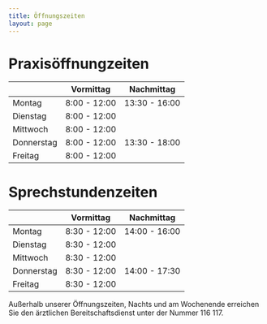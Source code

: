 ```yaml
---
title: Öffnungszeiten
layout: page
---
```

# Praxisöffnungzeiten

|            | Vormittag    | Nachmittag             |
|------------|--------------|------------------------|
| Montag     | 8:00 - 12:00 | 13:30 - 16:00          |
| Dienstag   | 8:00 - 12:00 |                        |
| Mittwoch   | 8:00 - 12:00 |                        |
| Donnerstag | 8:00 - 12:00 | 13:30 - 18:00          |
| Freitag    | 8:00 - 12:00 |                        |

# Sprechstundenzeiten

|            | Vormittag    | Nachmittag             |
|------------|--------------|------------------------|
| Montag     | 8:30 - 12:00 | 14:00 - 16:00          |
| Dienstag   | 8:30 - 12:00 |                        |
| Mittwoch   | 8:30 - 12:00 |  |
| Donnerstag | 8:30 - 12:00 | 14:00 - 17:30          |
| Freitag    | 8:30 - 12:00 |                        | 

Außerhalb unserer Öffnungszeiten, Nachts und am Wochenende erreichen Sie den ärztlichen Bereitschaftsdienst unter der Nummer 116 117.  


